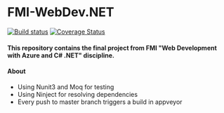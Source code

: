 # FMI-WebDev.NET

[![Build status](https://ci.appveyor.com/api/projects/status/wf2tfmln947ca17b?svg=true)](https://ci.appveyor.com/project/Branimir123/fmi-webdev-net)
[![Coverage Status](https://coveralls.io/repos/github/Branimir123/FMI-WebDev.NET/badge.svg?branch=master)](https://coveralls.io/github/Branimir123/FMI-WebDev.NET?branch=master)

#### This repository contains the final project from FMI "Web Development with Azure and C# .NET" discipline. 

#### About
- Using Nunit3 and Moq for testing
- Using Ninject for resolving dependencies
- Every push to master branch triggers a build in appveyor 


